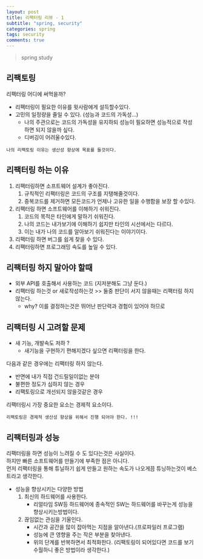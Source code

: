 ```yaml
---
layout: post
title: 리팩터링 리뷰 - 1
subtitle: "spring, security"
categories: spring
tags: security
comments: true
---
```

> spring study

## 리팩토링
  
  리팩터링 어디에 써먹을까? 
   - 리팩터링이 필요한 이유를 윗사람에게 설득할수있다.
   - 고민의 일정량을 줄일 수 있다. (성능과 코드의 가독성...)
     - 나의 주관으로는 코드의 가독성을 유지하되 성능이 필요하면 성능적으로 작성하면 되지 않을까 싶다. 
     - 디버깅이 어려울수있다. 
  

  `나의 리팩토링 이유는 생산성 향상에 목표를 둘것이다.`

## 리팩터링 하는 이유
  1. 리팩터링하면 소프트웨어 설계가 좋아진다.
     1. 규칙적인 리팩터링은 코드의 구조를 지탱해줄것이다. 
     2. 중복코드를 제거하면 모든코드가 언제나 고유한 일을 수행함을 보장 할 수있다.
  2. 리팩터링 하면 소프트웨어를 이해하기 쉬워진다. 
     1. 코드의 목적은 타인에게 말하기 쉬워진다. 
     2. 나의 코드는 내가보기에 이해하기 쉽지만 타인의 시선에서는 다르다. 
     3. 이는 내가 나의 코드를 알아보기 쉬워진다는 이야기이다. 
  3. 리팩터링 하면 버그를 쉽게 찾을 수 있다. 
  4. 리팩터링하면 프로그래밍 속도를 높일 수 있다. 

## 리팩터링 하지 말아야 할때
  - 외부 API를 호출해서 사용하는 코드 (지저분해도 그냥 둔다.)
  - 리팩터링 하는것 or 새로작성하는것 >> 둘중 판단이 서지 않을때는 리팩터링 하지 않는다. 
    - why? 이를 결정하는것은 뛰어난 판단력과 경험이 있어야 하므로 

## 리팩터링 시 고려할 문제
  - 새 기능, 개발속도 저하 ? 
    - 새기능을 구현하기 편해지겠다 싶으면 리팩터링을 한다. 
  
  다음과 같은 경우에는 리팩터링 하지 않는다. 
  - 반면에 내가 직접 건드릴일이없는 분야
  - 불편한 정도가 심하지 않는 경우
  - 리팩토링으로 개선되지 않을것같은 경우 

  리팩터링시 가장 중요한 요소는 경제적 요소이다.   


  `리팩토링은 경제적 생산성 향상을 위해서 진행 되어야 한다. !!!`

## 리팩터링과 성능
  
  리팩터링을 하면 성능이 느려질 수 도 있다는것은 사실이다.   
  하지만 빠른 소프트웨어를 만들기에 부족한 점은 아니다.   
  먼저 리팩터링을 통해 튜닐하기 쉽게 만들고 원하는 속도가 나오게끔 튜닝하는것이 베스트라고 생각한다.   

  - 성능을 향상시키는 다양한 방법
    1. 최신의 하드웨어를 사용한다. 
       - 리얼타임 SW등 하드웨어에 종속적인 SW는  하드웨어를 바꾸는게 성능을 향상시키는방법이다. 
    2. 끊임없는 관심을 기울인다. 
       - 시간과 공간을 많이 잡아먹는 지점을 알아낸다.(프로파일러 프로그램)
       - 성능에 큰 영향을 주는 작은 부분을 찾아낸다. 
       - 위의 단계를 반복하면서 최적화한다. (리팩토링이 되어있다면 코드를 보기 수월하니 좋은 방법이라 생각한다.)


  
 


  